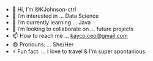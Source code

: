 - 👋 Hi, I’m @KJohnson-ctrl
- 👀 I’m interested in ... Data Science
- 🌱 I’m currently learning ... Java 
- 💞️ I’m looking to collaborate on ... future projects
- 📫 How to reach me ... kayco.ceo@gmail.com
- 😄 Pronouns: ... She/Her
- ⚡ Fun fact: ... I love to travel & I'm super spontanious.

<!---
KJohnson-ctrl/KJohnson-ctrl is a ✨ special ✨ repository because its `README.md` (this file) appears on your GitHub profile.
You can click the Preview link to take a look at your changes.
--->
